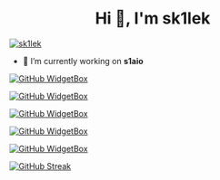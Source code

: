 <h1 align="center">Hi 👋, I'm sk1lek</h1>
<p align="left"> <a href="https://twitter.com/sk1lek" target="blank"><img src="https://img.shields.io/twitter/follow/sk1lek?logo=twitter&style=for-the-badge" alt="sk1lek" /></a> </p>

- 🔭 I’m currently working on **s1aio**


[![GitHub WidgetBox](https://github-widgetbox.vercel.app/api/profile?username=sk1lek&data=followers,repositories,stars,commits&theme=darkmode)](https://github.com/sk1lek)

[![GitHub WidgetBox](https://github-widgetbox.vercel.app/api/skills?languages=js,ts,java,php,html,css,cpp,bash,json,yaml,postgresql,mysql,powershell,markdown&includeNames=true&theme=darkmode
)](https://github.com/sk1lek)

[![GitHub WidgetBox](https://github-widgetbox.vercel.app/api/skills?frameworks=react,next,bootstrap&includeNames=true&theme=darkmode)](https://github.com/sk1lek)

[![GitHub WidgetBox](https://github-widgetbox.vercel.app/api/skills?tools=git,docker,npm,yarn,mongodb,redis,nodejs,apache,nginx,gradle,prettier&includeNames=true&theme=darkmode)](https://github.com/sk1lek)

[![GitHub WidgetBox](https://github-widgetbox.vercel.app/api/skills?software=linux,windows,vscode&includeNames=true&theme=darkmode)](https://github.com/sk1lek)


[![GitHub Streak](https://github-readme-streak-stats.herokuapp.com?user=sk1lek&theme=dark&hide_border=true)](https://git.io/streak-stats)


<!--
**sk1lek/sk1lek** is a ✨ _special_ ✨ repository because its `README.md` (this file) appears on your GitHub profile.

Here are some ideas to get you started:

- 🔭 I’m currently working on ...
- 🌱 I’m currently learning ...
- 👯 I’m looking to collaborate on ...
- 🤔 I’m looking for help with ...
- 💬 Ask me about ...
- 📫 How to reach me: ...
- 😄 Pronouns: ...
- ⚡ Fun fact: ...
-->
